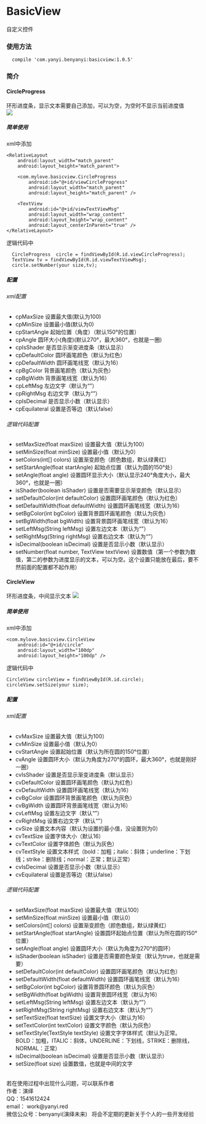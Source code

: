 # BasicView
自定义控件

### 使用方法
      compile 'com.yanyi.benyanyi:basicview:1.0.5'
        
### 简介

#### CircleProgress
环形进度条，显示文本需要自己添加，可以为空，为空时不显示当前进度值<br/>
![](https://github.com/BenYanYi/BasicView/blob/master/gif/circleProgress.gif)
##### 简单使用
xml中添加

    <RelativeLayout
        android:layout_width="match_parent"
        android:layout_height="match_parent">

        <com.mylove.basicview.CircleProgress
            android:id="@+id/viewCircleProgress"
            android:layout_width="match_parent"
            android:layout_height="match_parent" />

        <TextView
            android:id="@+id/viewTextViewMsg"
            android:layout_width="wrap_content"
            android:layout_height="wrap_content"
            android:layout_centerInParent="true" />
    </RelativeLayout>
    
逻辑代码中
    
      CircleProgress  circle = findViewById(R.id.viewCircleProgress);
      TextView tv = findViewById(R.id.viewTextViewMsg);
      circle.setNumber(your size,tv);
      
##### 配置
###### xml配置
* cpMaxSize 设置最大值(默认为100)
* cpMinSize 设置最小值(默认为0)
* cpStartAngle 起始位置（角度）（默认150°的位置）
* cpAngle 圆环大小(角度)(默认270°，最大360°，也就是一圈)
* cpIsShader 是否显示渐变进度条（默认显示）
* cpDefaultColor 圆环画笔颜色（默认为红色）
* cpDefaultWidth 圆环画笔线宽（默认为16）
* cpBgColor 背景画笔颜色（默认为灰色）
* cpBgWidth 背景画笔线宽（默认为16）
* cpLeftMsg 左边文字（默认为“”）
* cpRightMsg 右边文字（默认为“”）
* cpIsDecimal 是否显示小数（默认显示）
* cpEquilateral 设置是否等边（默认false）

###### 逻辑代码配置
* setMaxSize(float maxSize) 设置最大值（默认为100）
* setMinSize(float minSize) 设置最小值（默认为0）
* setColors(int[] colors) 设置渐变颜色（颜色数组，默认绿黄红）
* setStartAngle(float startAngle) 起始点位置（默认为圆的150°处）
* setAngle(float angle) 设置圆环显示大小（默认显示240°角度大小，最大360°，也就是一圈）
* isShader(boolean isShader) 设置是否需要显示渐变颜色（默认显示）
* setDefaultColor(int defaultColor) 设置圆环画笔颜色（默认为红色）
* setDefaultWidth(float defaultWidth) 设置圆环画笔线宽（默认为16）
* setBgColor(int bgColor) 设置背景圆环画笔颜色（默认为灰色）
* setBgWidth(float bgWidth) 设置背景圆环画笔线宽（默认为16）
* setLeftMsg(String leftMsg) 设置左边文本（默认为“”）
* setRightMsg(String rightMsg) 设置右边文本（默认为“”）
* isDecimal(boolean isDecimal) 设置是否显示小数（默认显示）
* setNumber(float number, TextView textView) 设置数值（第一个参数为数值，第二的参数为进度显示的文本，可以为空。这个设置只能放在最后，要不然前面的配置都不起作用）

#### CircleView
环形进度条，中间显示文本
![](https://github.com/BenYanYi/BasicView/blob/master/gif/circleView.gif)
##### 简单使用
xml中添加

	<com.mylove.basicview.CircleView
        android:id="@+id/circle"
        android:layout_width="100dp"
        android:layout_height="100dp" />

逻辑代码中
	
	CircleView circleView = findViewById(R.id.circle);
	circleView.setSize(your size);

##### 配置
###### xml配置
* cvMaxSize 设置最大值（默认为100）
* cvMinSize 设置最小值（默认为0）
* cvStartAngle 设置起始位置（默认为所在圆的150°位置）
* cvAngle 设置圆环大小（默认为角度为270°的圆环，最大360°，也就是刚好一圈）
* cvIsShader 设置是否显示渐变进度条（默认显示）
* cvDefaultColor 设置圆环画笔颜色（默认为红色）
* cvDefaultWidth 设置圆环画笔线宽（默认为16）
* cvBgColor 设置圆环背景画笔颜色（默认为灰色）
* cvBgWidth 设置圆环背景画笔线宽（默认为16）
* cvLeftMsg 设置左边文字（默认“”）
* cvRightMsg 设置右边文字（默认“”）
* cvSize 设置文本内容（默认为设置的最小值，没设置则为0）
* cvTextSize 设置字体大小（默认16）
* cvTextColor 设置字体颜色（默认为灰色）
* cvTextStyle 设置文本样式（bold：加粗；italic：斜体；underline：下划线；strike：删除线；normal：正常；默认正常）
* cvIsDecimal 设置是否显示小数（默认显示）
* cvEquilateral 设置是否等边（默认false）

###### 逻辑代码配置
* setMaxSize(float maxSize) 设置最大值（默认100）
* setMinSize(float minSize) 设置最小值（默认0）
* setColors(int[] colors) 设置渐变颜色（颜色数组，默认绿黄红）
* setStartAngle(float startAngle) 设置圆环起始点位置（默认为所在圆的150°位置）
* setAngle(float angle) 设置圆环大小（默认为角度为270°的圆环）
* isShader(boolean isShader) 设置是否需要颜色渐变（默认为true，也就是需要）
* setDefaultColor(int defaultColor) 设置圆环画笔颜色（默认为红色）
* setDefaultWidth(float defaultWidth) 设置圆环画笔线宽（默认为16）
* setBgColor(int bgColor) 设置背景圆环颜色（默认为灰色）
* setBgWidth(float bgWidth) 设置背景圆环线宽（默认为16）
* setLeftMsg(String leftMsg) 设置左边文本（默认为“”）
* setRightMsg(String rightMsg) 设置右边文本（默认为“”）
* setTextSize(float textSize) 设置文字大小（默认为16）
* setTextColor(int textColor) 设置文字颜色（默认为灰色）
* setTextStyle(TextStyle textStyle) 设置文字字体样式（默认为正常。BOLD：加粗，ITALIC：斜体，UNDERLINE：下划线，STRIKE：删除线，NORMAL：正常）
* isDecimal(boolean isDecimal) 设置是否显示小数（默认显示）
* setSize(float size) 设置数值，也就是中间的文字


<br/>
若在使用过程中出现什么问题，可以联系作者<br/>
作者：演绎<br/>
QQ：1541612424<br/>
email： work@yanyi.red<br/>
微信公众号：benyanyi(演绎未来)&nbsp;&nbsp;&nbsp;将会不定期的更新关于个人的一些开发经验